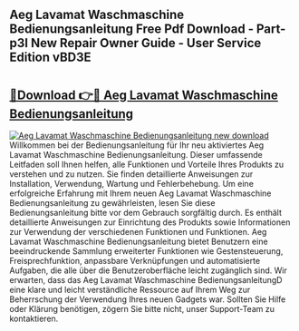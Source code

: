 ## Aeg Lavamat Waschmaschine Bedienungsanleitung Free Pdf Download - Part-p3I New Repair Owner Guide - User Service Edition vBD3E

# <h2><a href="http://df4vrd.blite.top/?on=Aeg+Lavamat+Waschmaschine+Bedienungsanleitung">🔗Download 👉🔴 Aeg Lavamat Waschmaschine Bedienungsanleitung</a></h2>

[![Aeg Lavamat Waschmaschine Bedienungsanleitung new download](https://i.imgur.com/lujVjoI.png)](http://df4vrd.blite.top/?on=Aeg+Lavamat+Waschmaschine+Bedienungsanleitung)
Willkommen bei der Bedienungsanleitung für Ihr neu aktiviertes Aeg Lavamat Waschmaschine Bedienungsanleitung. Dieser umfassende Leitfaden soll Ihnen helfen, alle Funktionen und Vorteile Ihres Produkts zu verstehen und zu nutzen. Sie finden detaillierte Anweisungen zur Installation, Verwendung, Wartung und Fehlerbehebung. Um eine erfolgreiche Erfahrung mit Ihrem neuen Aeg Lavamat Waschmaschine Bedienungsanleitung zu gewährleisten, lesen Sie diese Bedienungsanleitung bitte vor dem Gebrauch sorgfältig durch. Es enthält detaillierte Anweisungen zur Einrichtung des Produkts sowie Informationen zur Verwendung der verschiedenen Funktionen und Funktionen. Aeg Lavamat Waschmaschine Bedienungsanleitung bietet Benutzern eine beeindruckende Sammlung erweiterter Funktionen wie Gestensteuerung, Freisprechfunktion, anpassbare Verknüpfungen und automatisierte Aufgaben, die alle über die Benutzeroberfläche leicht zugänglich sind. Wir erwarten, dass das Aeg Lavamat Waschmaschine BedienungsanleitungD eine klare und leicht verständliche Ressource auf Ihrem Weg zur Beherrschung der Verwendung Ihres neuen Gadgets war. Sollten Sie Hilfe oder Klärung benötigen, zögern Sie bitte nicht, unser Support-Team zu kontaktieren.
